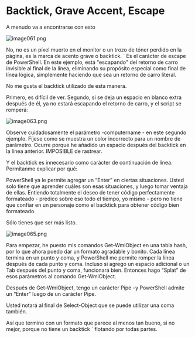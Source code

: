 # Backtick, Grave Accent, Escape

A menudo va a encontrarse con esto

![image061.png](images/image061.png)

No, no es un píxel muerto en el monitor o un trozo de tóner perdido en la página, es la marca de acento grave o backtick. \` Es el carácter de escape de PowerShell. En este ejemplo, está "escapando" del retorno de carro invisible al final de la línea, eliminando su propósito especial como final de línea lógica, simplemente haciendo que sea un retorno de carro literal.

No me gusta el backtick utilizado de esta manera.

Primero, es difícil de ver. Segundo, si se deja un espacio en blanco extra después de él, ya no estará escapando el retorno de carro, y el script se romperá:

![image063.png](images/image063.png)

Observe cuidadosamente el parámetro -computername - en este segundo ejemplo. Fíjese como se muestra un  color incorrecto para un nombre de parámetro. Ocurre porque he añadido un espacio después del backtick en la línea anterior. IMPOSIBLE de rastrear.

Y el backtick es innecesario como carácter de continuación de línea. Permítanme explicar por qué:

PowerShell ya le permite agregar un “Enter” en ciertas situaciones. Usted solo tiene que aprender cuáles son esas situaciones, y luego tomar ventaja de ellas. Entiendo totalmente el deseo de tener código perfectamente formateado - predico sobre eso todo el tiempo, yo mismo - pero no tiene que confiar en un personaje como el backtick para obtener código bien formateado.

Sólo tienes que ser más listo.

![image065.png](images/image065.png)

Para empezar, he puesto mis comandos Get-WmiObject en una tabla hash, por lo que ahora puedo dar un formato agradable y bonito. Cada línea termina en un punto y coma, y PowerShell me permite romper la línea después de cada punto y coma. Incluso si agrego un espacio adicional o un Tab después del punto y coma, funcionará bien. Entonces hago “Splat” de esos parámetros al comando Get-WmiObject.

Después de Get-WmiObject, tengo un carácter Pipe –y PowerShell admite un “Enter” luego de un carácter Pipe.

Usted notará al final de Select-Object que se puede utilizar una coma también.

Así que termino con un formato que parece al menos tan bueno, si no mejor, porque no tiene un backtick \` flotando por todas partes.

